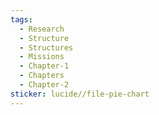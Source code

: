 ```yaml
---
tags:
  - Research
  - Structure
  - Structures
  - Missions
  - Chapter-1
  - Chapters
  - Chapter-2
sticker: lucide//file-pie-chart
---
```




